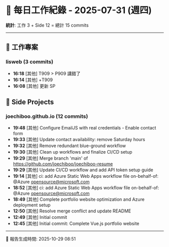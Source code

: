 # 📅 每日工作紀錄 - 2025-07-31 (週四)

**統計**: 工作 3 + Side 12 = 總計 15 commits

---

## 💼 工作專案

### lisweb (3 commits)

- **16:18** [其他] T909 > P909 講錯了
- **16:14** [其他] +T909
- **16:08** [其他] 更新 SP

## 🎨 Side Projects

### joechiboo.github.io (12 commits)

- **19:48** [其他] Configure EmailJS with real credentials - Enable contact form
- **19:33** [其他] Update contact availability: remove Saturday hours
- **19:32** [其他] Remove redundant blue-ground workflow
- **19:30** [其他] Clean up workflows and finalize CI/CD setup
- **19:29** [其他] Merge branch 'main' of https://github.com/joechiboo/joechiboo-resume
- **19:29** [其他] Update CI/CD workflow and add API token setup guide
- **19:14** [其他] ci: add Azure Static Web Apps workflow file on-behalf-of: @Azure opensource@microsoft.com
- **18:52** [其他] ci: add Azure Static Web Apps workflow file on-behalf-of: @Azure opensource@microsoft.com
- **18:49** [其他] Complete portfolio website optimization and Azure deployment setup
- **12:50** [其他] Resolve merge conflict and update README
- **12:49** [其他] Initial commit
- **12:45** [其他] Initial commit: Complete Vue.js portfolio website

---

📅 報告生成時間: 2025-10-29 08:51
